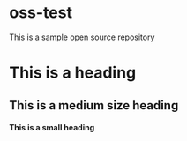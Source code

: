 # oss-test

This is a sample open source repository

# This is a heading
## This is a medium size heading
#### This is a small heading